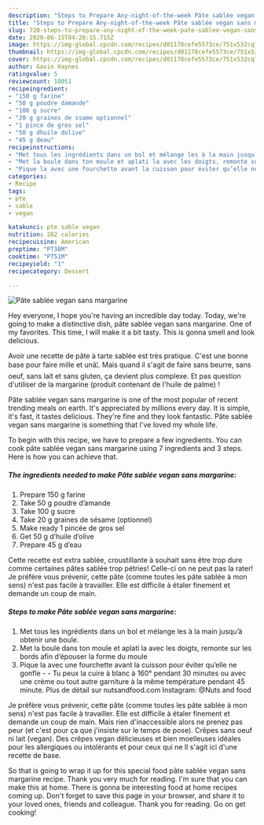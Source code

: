 ```yaml
---
description: "Steps to Prepare Any-night-of-the-week Pâte sablée vegan sans margarine"
title: "Steps to Prepare Any-night-of-the-week Pâte sablée vegan sans margarine"
slug: 720-steps-to-prepare-any-night-of-the-week-pate-sablee-vegan-sans-margarine
date: 2020-06-15T04:28:15.715Z
image: https://img-global.cpcdn.com/recipes/d01178cefe5573ce/751x532cq70/pate-sablee-vegan-sans-margarine-photo-principale-de-la-recette.jpg
thumbnail: https://img-global.cpcdn.com/recipes/d01178cefe5573ce/751x532cq70/pate-sablee-vegan-sans-margarine-photo-principale-de-la-recette.jpg
cover: https://img-global.cpcdn.com/recipes/d01178cefe5573ce/751x532cq70/pate-sablee-vegan-sans-margarine-photo-principale-de-la-recette.jpg
author: Gavin Haynes
ratingvalue: 5
reviewcount: 10051
recipeingredient:
- "150 g farine"
- "50 g poudre damande"
- "100 g sucre"
- "20 g graines de ssame optionnel"
- "1 pince de gros sel"
- "50 g dhuile dolive"
- "45 g deau"
recipeinstructions:
- "Met tous les ingrédients dans un bol et mélange les à la main jusqu’à obtenir une boule."
- "Met la boule dans ton moule et aplati la avec les doigts, remonte sur les bords afin d’épouser la forme du moule"
- "Pique la avec une fourchette avant la cuisson pour éviter qu’elle ne gonfle  Tu peux la cuire à blanc à 160° pendant 30 minutes ou avec une crème ou tout autre garniture à la même température pendant 45 minute. Plus de détail sur nutsandfood.com Instagram: @Nuts and food"
categories:
- Recipe
tags:
- pte
- sable
- vegan

katakunci: pte sable vegan 
nutrition: 262 calories
recipecuisine: American
preptime: "PT38M"
cooktime: "PT51M"
recipeyield: "1"
recipecategory: Dessert

---
```



![Pâte sablée vegan sans margarine](https://img-global.cpcdn.com/recipes/d01178cefe5573ce/751x532cq70/pate-sablee-vegan-sans-margarine-photo-principale-de-la-recette.jpg)

Hey everyone, I hope you're having an incredible day today. Today, we're going to make a distinctive dish, pâte sablée vegan sans margarine. One of my favorites. This time, I will make it a bit tasty. This is gonna smell and look delicious.

Avoir une recette de pâte à tarte sablée est très pratique. C&#39;est une bonne base pour faire mille et unâ¦. Mais quand il s&#39;agit de faire sans beurre, sans oeuf, sans lait et sans gluten, ça devient plus complexe. Et pas question d&#39;utiliser de la margarine (produit contenant de l&#39;huile de palme) !

Pâte sablée vegan sans margarine is one of the most popular of recent trending meals on earth. It's appreciated by millions every day. It is simple, it's fast, it tastes delicious. They're fine and they look fantastic. Pâte sablée vegan sans margarine is something that I've loved my whole life.


To begin with this recipe, we have to prepare a few ingredients. You can cook pâte sablée vegan sans margarine using 7 ingredients and 3 steps. Here is how you can achieve that.

<!--inarticleads1-->

##### The ingredients needed to make Pâte sablée vegan sans margarine:

1. Prepare 150 g farine
1. Take 50 g poudre d’amande
1. Take 100 g sucre
1. Take 20 g graines de sésame (optionnel)
1. Make ready 1 pincée de gros sel
1. Get 50 g d’huile d’olive
1. Prepare 45 g d’eau


Cette recette est extra sablée, croustillante à souhait sans être trop dure comme certaines pâtes sablée trop pétries! Celle-ci on ne peut pas la rater! Je préfère vous prévenir, cette pâte (comme toutes les pâte sablée à mon sens) n&#39;est pas facile à travailler. Elle est difficile à étaler finement et demande un coup de main. 

<!--inarticleads2-->

##### Steps to make Pâte sablée vegan sans margarine:

1. Met tous les ingrédients dans un bol et mélange les à la main jusqu’à obtenir une boule.
1. Met la boule dans ton moule et aplati la avec les doigts, remonte sur les bords afin d’épouser la forme du moule
1. Pique la avec une fourchette avant la cuisson pour éviter qu’elle ne gonfle -  - Tu peux la cuire à blanc à 160° pendant 30 minutes ou avec une crème ou tout autre garniture à la même température pendant 45 minute. Plus de détail sur nutsandfood.com Instagram: @Nuts and food


Je préfère vous prévenir, cette pâte (comme toutes les pâte sablée à mon sens) n&#39;est pas facile à travailler. Elle est difficile à étaler finement et demande un coup de main. Mais rien d&#39;inaccessible alors ne prenez pas peur (et c&#39;est pour ça que j&#39;insiste sur le temps de pose). Crêpes sans oeuf ni lait (vegan). Des crêpes vegan délicieuses et bien moelleuses idéales pour les allergiques ou intolérants et pour ceux qui ne Il s&#39;agit ici d&#39;une recette de base. 

So that is going to wrap it up for this special food pâte sablée vegan sans margarine recipe. Thank you very much for reading. I'm sure that you can make this at home. There is gonna be interesting food at home recipes coming up. Don't forget to save this page in your browser, and share it to your loved ones, friends and colleague. Thank you for reading. Go on get cooking!
